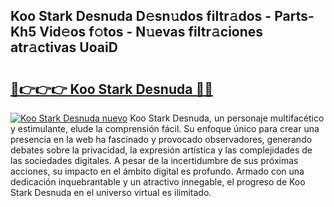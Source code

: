 ## Koo Stark Desnuda D𝚎sn𝚞dos filtr𝚊dos - Parts-Kh5 Vid𝚎os f𝚘tos - N𝚞evas filtr𝚊ciones atr𝚊ctivas UoaiD

# <h2><a href="http://mb7vxb.tromn.icu/?c=Koo+Stark+Desnuda">🔗👉👉👉 Koo Stark Desnuda 🔗🔗</a></h2>

[![Koo Stark Desnuda nuevo](https://i.imgur.com/pEAQMta.gif)](http://mb7vxb.tromn.icu/?c=Koo+Stark+Desnuda)
Koo Stark Desnuda, un personaje multifacético y estimulante, elude la comprensión fácil. Su enfoque único para crear una presencia en la web ha fascinado y provocado observadores, generando debates sobre la privacidad, la expresión artística y las complejidades de las sociedades digitales. A pesar de la incertidumbre de sus próximas acciones, su impacto en el ámbito digital es profundo. Armado con una dedicación inquebrantable y un atractivo innegable, el progreso de Koo Stark Desnuda en el universo virtual es ilimitado.
